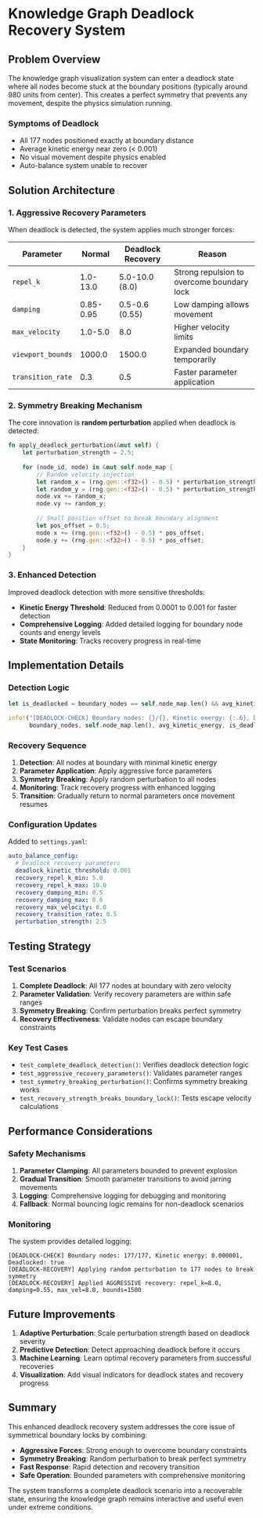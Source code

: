 # Knowledge Graph Deadlock Recovery System

## Problem Overview

The knowledge graph visualization system can enter a deadlock state where all nodes become stuck at the boundary positions (typically around 980 units from center). This creates a perfect symmetry that prevents any movement, despite the physics simulation running.

### Symptoms of Deadlock
- All 177 nodes positioned exactly at boundary distance
- Average kinetic energy near zero (< 0.001)
- No visual movement despite physics enabled
- Auto-balance system unable to recover

## Solution Architecture

### 1. Aggressive Recovery Parameters

When deadlock is detected, the system applies much stronger forces:

| Parameter | Normal | Deadlock Recovery | Reason |
|-----------|---------|-------------------|---------|
| `repel_k` | 1.0-13.0 | 5.0-10.0 (8.0) | Strong repulsion to overcome boundary lock |
| `damping` | 0.85-0.95 | 0.5-0.6 (0.55) | Low damping allows movement |
| `max_velocity` | 1.0-5.0 | 8.0 | Higher velocity limits |
| `viewport_bounds` | 1000.0 | 1500.0 | Expanded boundary temporarily |
| `transition_rate` | 0.3 | 0.5 | Faster parameter application |

### 2. Symmetry Breaking Mechanism

The core innovation is **random perturbation** applied when deadlock is detected:

```rust
fn apply_deadlock_perturbation(&mut self) {
    let perturbation_strength = 2.5;
    
    for (node_id, node) in &mut self.node_map {
        // Random velocity injection
        let random_x = (rng.gen::<f32>() - 0.5) * perturbation_strength;
        let random_y = (rng.gen::<f32>() - 0.5) * perturbation_strength;
        node.vx += random_x;
        node.vy += random_y;
        
        // Small position offset to break boundary alignment
        let pos_offset = 0.5;
        node.x += (rng.gen::<f32>() - 0.5) * pos_offset;
        node.y += (rng.gen::<f32>() - 0.5) * pos_offset;
    }
}
```

### 3. Enhanced Detection

Improved deadlock detection with more sensitive thresholds:

- **Kinetic Energy Threshold**: Reduced from 0.0001 to 0.001 for faster detection
- **Comprehensive Logging**: Added detailed logging for boundary node counts and energy levels
- **State Monitoring**: Tracks recovery progress in real-time

## Implementation Details

### Detection Logic

```rust
let is_deadlocked = boundary_nodes == self.node_map.len() && avg_kinetic_energy < 0.001;

info!("[DEADLOCK-CHECK] Boundary nodes: {}/{}, Kinetic energy: {:.6}, Deadlocked: {}", 
      boundary_nodes, self.node_map.len(), avg_kinetic_energy, is_deadlocked);
```

### Recovery Sequence

1. **Detection**: All nodes at boundary with minimal kinetic energy
2. **Parameter Application**: Apply aggressive force parameters
3. **Symmetry Breaking**: Apply random perturbation to all nodes
4. **Monitoring**: Track recovery progress with enhanced logging
5. **Transition**: Gradually return to normal parameters once movement resumes

### Configuration Updates

Added to `settings.yaml`:

```yaml
auto_balance_config:
  # Deadlock recovery parameters
  deadlock_kinetic_threshold: 0.001
  recovery_repel_k_min: 5.0
  recovery_repel_k_max: 10.0
  recovery_damping_min: 0.5
  recovery_damping_max: 0.6
  recovery_max_velocity: 8.0
  recovery_transition_rate: 0.5
  perturbation_strength: 2.5
```

## Testing Strategy

### Test Scenarios

1. **Complete Deadlock**: All 177 nodes at boundary with zero velocity
2. **Parameter Validation**: Verify recovery parameters are within safe ranges
3. **Symmetry Breaking**: Confirm perturbation breaks perfect symmetry
4. **Recovery Effectiveness**: Validate nodes can escape boundary constraints

### Key Test Cases

- `test_complete_deadlock_detection()`: Verifies deadlock detection logic
- `test_aggressive_recovery_parameters()`: Validates parameter ranges
- `test_symmetry_breaking_perturbation()`: Confirms symmetry breaking works
- `test_recovery_strength_breaks_boundary_lock()`: Tests escape velocity calculations

## Performance Considerations

### Safety Mechanisms

1. **Parameter Clamping**: All parameters bounded to prevent explosion
2. **Gradual Transition**: Smooth parameter transitions to avoid jarring movements
3. **Logging**: Comprehensive logging for debugging and monitoring
4. **Fallback**: Normal bouncing logic remains for non-deadlock scenarios

### Monitoring

The system provides detailed logging:

```
[DEADLOCK-CHECK] Boundary nodes: 177/177, Kinetic energy: 0.000001, Deadlocked: true
[DEADLOCK-RECOVERY] Applying random perturbation to 177 nodes to break symmetry  
[DEADLOCK-RECOVERY] Applied AGGRESSIVE recovery: repel_k=8.0, damping=0.55, max_vel=8.0, bounds=1500
```

## Future Improvements

1. **Adaptive Perturbation**: Scale perturbation strength based on deadlock severity
2. **Predictive Detection**: Detect approaching deadlock before it occurs
3. **Machine Learning**: Learn optimal recovery parameters from successful recoveries
4. **Visualization**: Add visual indicators for deadlock states and recovery progress

## Summary

This enhanced deadlock recovery system addresses the core issue of symmetrical boundary locks by combining:

- **Aggressive Forces**: Strong enough to overcome boundary constraints
- **Symmetry Breaking**: Random perturbation to break perfect symmetry
- **Fast Response**: Rapid detection and recovery transition
- **Safe Operation**: Bounded parameters with comprehensive monitoring

The system transforms a complete deadlock scenario into a recoverable state, ensuring the knowledge graph remains interactive and useful even under extreme conditions.